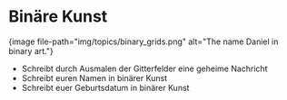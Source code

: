# Binäre Kunst

{image file-path="img/topics/binary_grids.png" alt="The name Daniel in binary art."}

- Schreibt durch Ausmalen der Gitterfelder eine geheime Nachricht
- Schreibt euren Namen in binärer Kunst
- Schreibt euer Geburtsdatum in binärer Kunst